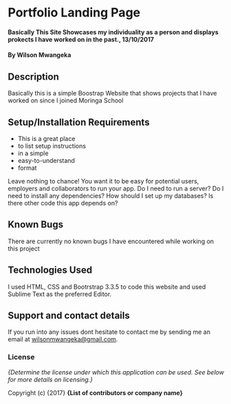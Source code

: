 # Portfolio Landing Page

#### Basically This Site Showcases my individuality as a person and displays prokects I have worked on in the past., 13/10/2017

#### By **Wilson Mwangeka**

## Description

Basically this is a simple Boostrap Website that shows projects that I have worked on since I joined Moringa School 

## Setup/Installation Requirements

* This is a great place
* to list setup instructions
* in a simple
* easy-to-understand
* format

Leave nothing to chance! You want it to be easy for potential users, employers and collaborators to run your app. Do I need to run a server? Do I need to install any dependencies? How should I set up my databases? Is there other code this app depends on?

## Known Bugs

There are currently no known bugs I have encountered while working on this project

## Technologies Used

I used HTML, CSS and Bootrstrap 3.3.5 to code this website and used Sublime Text as the preferred Editor.

## Support and contact details

If you run into any issues dont hesitate to contact me by sending me an email at wilsonmwangeka@gmail.com.

### License

*{Determine the license under which this application can be used.  See below for more details on licensing.}*

Copyright (c) {2017} **{List of contributors or company name}**